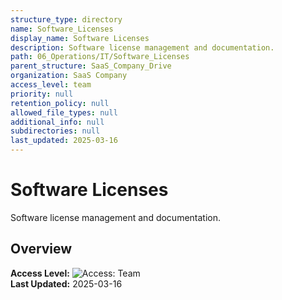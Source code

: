 ```yaml
---
structure_type: directory
name: Software_Licenses
display_name: Software Licenses
description: Software license management and documentation.
path: 06_Operations/IT/Software_Licenses
parent_structure: SaaS_Company_Drive
organization: SaaS Company
access_level: team
priority: null
retention_policy: null
allowed_file_types: null
additional_info: null
subdirectories: null
last_updated: 2025-03-16
---
```


# Software Licenses

Software license management and documentation.

## Overview

**Access Level:** ![Access: Team](https://img.shields.io/badge/Access-Team-blue)  
**Last Updated:** 2025-03-16  
